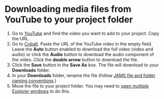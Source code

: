 # Downloading media files from YouTube to your project folder

1. Go to [YouTube](https://www.youtube.com/) and find the video you want to add to your project. Copy the URL.
2. Go to [Cobalt](https://cobalt.tools/). Paste the URL of the YouTube video in the empty field. Leave the **Auto** button enabled to download the full video (video and audio) or click the **Audio** button to download the audio component of the video. Click the **double arrow** button to download the file.&#x20;
3. Click the **Save** button in the **Save As** box. The file will download to your **Downloads** folder.
4. In your **Downloads** folder, rename the file (follow [JAMS file and folder naming conventions](https://techresources.gitbook.io/file-and-folder-management-windows-edition/file-and-folder-naming-conventions).)
5. Move the file to your project folder. You may need to [open multiple Explorer windows](https://techresources.gitbook.io/file-and-folder-management-windows-edition/opening-multiple-explorer-windows) to do this.

